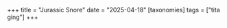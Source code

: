 +++
title = "Jurassic Snore"
date = "2025-04-18"
[taxonomies]
tags = ["tita ging"]
+++


<div style="position:relative; height:0; overflow:hidden;"> 
    <iframe style="width:100%;height:100%;position:absolute;left:0px;top:0px;overflow:hidden" 
        frameborder="0" 
        type="text/html" 
        src="/videos/jurassic_snore.mov" 
        width="100%" 
        height="100%"
        allowfullscreen 
        title="Jurassic Snore" 
        allow="autoplay;"> 
    </iframe> 
</div>


